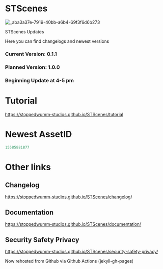 # STScenes
![_aba3a37e-7919-40bb-a6b4-69f3f6d6b273](https://github.com/Stoppedwumm-Studios/STScenes/assets/150438484/b91f192d-e8f3-4efa-bd9a-0fbf6dfc3539)

STScenes Updates

Here you can find changelogs and newest versions

### Current Version: 0.1.1

### Planned Version: 1.0.0
### Beginning Update at 4-5 pm

# Tutorial
<https://stoppedwumm-studios.github.io/STScenes/tutorial>

# Newest AssetID

```lua
15585881877
```

# Other links
## Changelog
<https://stoppedwumm-studios.github.io/STScenes/changelog/>

## Documentation
<https://stoppedwumm-studios.github.io/STScenes/documentation/>

## Security Safety Privacy
<https://stoppedwumm-studios.github.io/STScenes/security-safety-privacy/>

Now rehosted from Github via Github Actions (jekyll-gh-pages)
